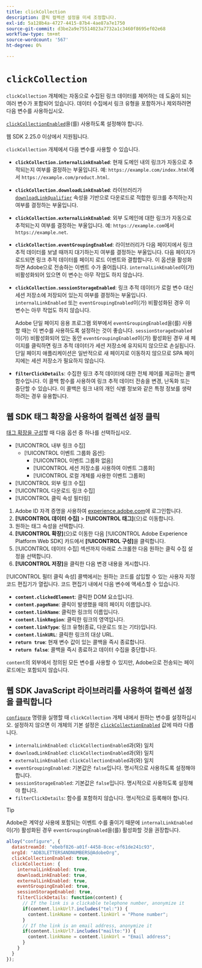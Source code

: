 ```yaml
---
title: clickCollection
description: 클릭 컬렉션 설정을 미세 조정합니다.
exl-id: 5a128b4a-4727-4415-87b4-4ae87a7e1750
source-git-commit: d3be2a9e75514023a7732a1c3460f8695ef02e68
workflow-type: tm+mt
source-wordcount: '567'
ht-degree: 0%

---
```


# `clickCollection`

`clickCollection` 개체에는 자동으로 수집된 링크 데이터를 제어하는 데 도움이 되는 여러 변수가 포함되어 있습니다. 데이터 수집에서 링크 유형을 포함하거나 제외하려면 다음 변수를 사용하십시오.

[`clickCollectionEnabled`](clickcollectionenabled.md)을(를) 사용하도록 설정해야 합니다.

웹 SDK 2.25.0 이상에서 지원됩니다.

`clickCollection` 개체에서 다음 변수를 사용할 수 있습니다.

* **`clickCollection.internalLinkEnabled`**: 현재 도메인 내의 링크가 자동으로 추적되는지 여부를 결정하는 부울입니다. 예: `https://example.com/index.html`에서 `https://example.com/product.html`.
* **`clickCollection.downloadLinkEnabled`**: 라이브러리가 [`downloadLinkQualifier`](downloadlinkqualifier.md) 속성을 기반으로 다운로드로 적합한 링크를 추적하는지 여부를 결정하는 부울입니다.
* **`clickCollection.externalLinkEnabled`**: 외부 도메인에 대한 링크가 자동으로 추적되는지 여부를 결정하는 부울입니다. 예: `https://example.com`에서 `https://example.net`.
* **`clickCollection.eventGroupingEnabled`**: 라이브러리가 다음 페이지에서 링크 추적 데이터를 보낼 때까지 대기하는지 여부를 결정하는 부울입니다. 다음 페이지가 로드되면 링크 추적 데이터를 페이지 로드 이벤트와 결합합니다. 이 옵션을 활성화하면 Adobe으로 전송하는 이벤트 수가 줄어듭니다. `internalLinkEnabled`이(가) 비활성화되어 있으면 이 변수는 아무 작업도 하지 않습니다.
* **`clickCollection.sessionStorageEnabled`**: 링크 추적 데이터가 로컬 변수 대신 세션 저장소에 저장되어 있는지 여부를 결정하는 부울입니다. `internalLinkEnabled` 또는 `eventGroupingEnabled`이(가) 비활성화된 경우 이 변수는 아무 작업도 하지 않습니다.

  Adobe 단일 페이지 응용 프로그램 외부에서 `eventGroupingEnabled`을(를) 사용할 때는 이 변수를 사용하도록 설정하는 것이 좋습니다. `sessionStorageEnabled`이(가) 비활성화되어 있는 동안 `eventGroupingEnabled`이(가) 활성화된 경우 새 페이지를 클릭하면 링크 추적 데이터가 세션 저장소에 유지되지 않으므로 손실됩니다. 단일 페이지 애플리케이션은 일반적으로 새 페이지로 이동하지 않으므로 SPA 페이지에는 세션 저장소가 필요하지 않습니다.
* **`filterClickDetails`**: 수집한 링크 추적 데이터에 대한 전체 제어를 제공하는 콜백 함수입니다. 이 콜백 함수를 사용하여 링크 추적 데이터 전송을 변경, 난독화 또는 중단할 수 있습니다. 이 콜백은 링크 내의 개인 식별 정보와 같은 특정 정보를 생략하려는 경우 유용합니다.

## 웹 SDK 태그 확장을 사용하여 컬렉션 설정 클릭

[태그 확장을 구성](/help/tags/extensions/client/web-sdk/web-sdk-extension-configuration.md)할 때 다음 옵션 중 하나를 선택하십시오.

* [!UICONTROL 내부 링크 수집]
   * [!UICONTROL 이벤트 그룹화 옵션]:
      * [!UICONTROL 이벤트 그룹화 없음]
      * [!UICONTROL 세션 저장소를 사용하여 이벤트 그룹화]
      * [!UICONTROL 로컬 개체를 사용한 이벤트 그룹화]
* [!UICONTROL 외부 링크 수집]
* [!UICONTROL 다운로드 링크 수집]
* [!UICONTROL 클릭 속성 필터링]

1. Adobe ID 자격 증명을 사용하여 [experience.adobe.com](https://experience.adobe.com)에 로그인합니다.
1. **[!UICONTROL 데이터 수집]** > **[!UICONTROL 태그]**(으)로 이동합니다.
1. 원하는 태그 속성을 선택합니다.
1. **[!UICONTROL 확장]**(으)로 이동한 다음 [!UICONTROL Adobe Experience Platform Web SDK] 카드에서 **[!UICONTROL 구성]**&#x200B;을 클릭합니다.
1. [!UICONTROL 데이터 수집] 섹션까지 아래로 스크롤한 다음 원하는 클릭 수집 설정을 선택합니다.
1. **[!UICONTROL 저장]**&#x200B;을 클릭한 다음 변경 내용을 게시합니다.

[!UICONTROL 필터 클릭 속성] 콜백에서는 원하는 코드를 삽입할 수 있는 사용자 지정 코드 편집기가 열립니다. 코드 편집기 내에서 다음 변수에 액세스할 수 있습니다.

* **`content.clickedElement`**: 클릭한 DOM 요소입니다.
* **`content.pageName`**: 클릭이 발생했을 때의 페이지 이름입니다.
* **`content.linkName`**: 클릭한 링크의 이름입니다.
* **`content.linkRegion`**: 클릭한 링크의 영역입니다.
* **`content.linkType`**: 링크 유형(종료, 다운로드 또는 기타)입니다.
* **`content.linkURL`**: 클릭한 링크의 대상 URL.
* **`return true`**: 현재 변수 값이 있는 콜백을 즉시 종료합니다.
* **`return false`**: 콜백을 즉시 종료하고 데이터 수집을 중단합니다.

`content`의 외부에서 정의된 모든 변수를 사용할 수 있지만, Adobe으로 전송되는 페이로드에는 포함되지 않습니다.

## 웹 SDK JavaScript 라이브러리를 사용하여 컬렉션 설정 을 클릭합니다

[`configure`](overview.md) 명령을 실행할 때 `clickCollection` 개체 내에서 원하는 변수를 설정하십시오. 설정하지 않으면 이 개체의 기본 설정은 [`clickCollectionEnabled`](clickcollectionenabled.md) 값에 따라 다릅니다.

* `internalLinkEnabled`: `clickCollectionEnabled`과(와) 일치
* `downloadLinkEnabled`: `clickCollectionEnabled`과(와) 일치
* `externalLinkEnabled`: `clickCollectionEnabled`과(와) 일치
* `eventGroupingEnabled`: 기본값은 `false`입니다. 명시적으로 사용하도록 설정해야 합니다.
* `sessionStorageEnabled`: 기본값은 `false`입니다. 명시적으로 사용하도록 설정해야 합니다.
* `filterClickDetails`: 함수를 포함하지 않습니다. 명시적으로 등록해야 합니다.

>[!TIP]
>Adobe은 계약상 사용에 포함되는 이벤트 수를 줄이기 때문에 `internalLinkEnabled`이(가) 활성화된 경우 `eventGroupingEnabled`을(를) 활성화할 것을 권장합니다.

```js
alloy("configure", {
  datastreamId: "ebebf826-a01f-4458-8cec-ef61de241c93",
  orgId: "ADB3LETTERSANDNUMBERS@AdobeOrg",
  clickCollectionEnabled: true,
  clickCollection: {
    internalLinkEnabled: true,
    downloadLinkEnabled: true,
    externalLinkEnabled: true,
    eventGroupingEnabled: true,
    sessionStorageEnabled: true,
    filterClickDetails: function(content) {
      // If the link is a clickable telephone number, anonymize it
      if(content.linkUrl?.includes("tel:")) {
        content.linkName = content.linkUrl = "Phone number";
      }
      // If the link is an email address, anonymize it
      if(content.linkUrl?.includes("mailto:")) {
        content.linkName = content.linkUrl = "Email address";
      }
    }
  }
});
```
